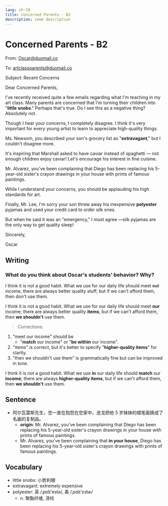 ```yaml
---
lang: zh-CN
title: Concerned Parents - B2
description: some description
---
```


# Concerned Parents - B2

From: Oscar@duomail.co

To: artclassparents@duomail.co

Subject: Recent Concerns

Dear Concerned Parents,

I've recently received quite a few emails regarding what I'm teaching in my art class. Many parents are concerned that I'm turning their children into "**little snobs**." Perhaps that's true. Do I see this as a negative thing? Absolutely not.

Though I hear your concerns, I completely disagree. I think it's very important for every young artist to learn to appreciate high-quality things.

Ms. Newsom, you described your son's grocery list as "**extravagant**," but I couldn't disagree more.

It's inspiring that Marshall asked to have caviar instead of spaghetti — not enough children enjoy caviar! Let's encourage his interest in fine cuisine.

Mr. Alvarez, you've been complaining that Diego has been replacing his 5-year-old sister's crayon drawings in your house with prints of famous paintings.

While I understand your concerns, you should be applauding his high standards for art.

Finally, Mr. Lee, I'm sorry your son threw away his inexpensive **polyester** pyjamas and used your credit card to order silk ones.

But when he said it was an "emergency," I must agree —silk pyjamas are the only way to get quality sleep!

Sincerely,

Oscar

## Writing

### What do you think about Oscar's students' behavior? Why?

I think it is not a good habit. What we use for our daily life should meet ~~out~~ income, there are always better quality stuff, but if we can't afford them, then don't use them.

I think it is not a good habit. What we use for our daily life should meet **our** income; there are always better quality **items**, but if we can't afford them, then **we shouldn't** use them.

> Corrections:

1. "meet our income" should be
   - "**match** our income" or "**be within** our income".
2. "items" is correct, but it's better to specify "**higher-quality items**" for clarity.
3. "then we shouldn't use them" is grammatically fine but can be improved in tone.

I think it is not a good habit. What we use **in** our daily life should **match** our **income**; there are always **higher-quality items**, but if we can't afford them, then **we shouldn't** use them.

## Sentence

- 阿尔瓦雷斯先生，您一直在抱怨在您家中，迭戈把他 5 岁妹妹的蜡笔画换成了名画的复制品。
  - **origin**: Mr. Alvarez, you've been complaining that Diego has been replacing his 5-year-old sister's crayon drawings in your house with prints of famous paintings.
  - Mr. Alvarez, you've been complaining that **in your house**, Diego has been replacing his 5-year-old sister's crayon drawings with prints of famous paintings.

## Vocabulary

- little snobs: 小势利眼
- extravagant: extremely expensive
- polyester: 英 /ˌpɒlɪ'estə/, 美 /ˌpɑlɪ'ɛstɚ/
  - n. 聚酯纤维, 涤纶
